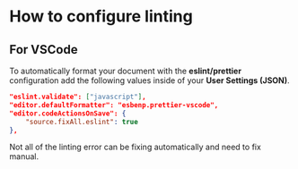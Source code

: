 # How to configure linting

## For VSCode

To automatically format your document with the **eslint/prettier** configuration add the following values inside of your **User Settings (JSON)**.

```json
"eslint.validate": ["javascript"],
"editor.defaultFormatter": "esbenp.prettier-vscode",
"editor.codeActionsOnSave": {
    "source.fixAll.eslint": true
},
```

Not all of the linting error can be fixing automatically and need to fix manual.
